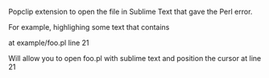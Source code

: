 Popclip extension to open the file in Sublime Text that gave the Perl error.

For example, highlighing some text that contains

   at example/foo.pl line 21

Will allow you to open foo.pl with sublime text and position the cursor
at line 21